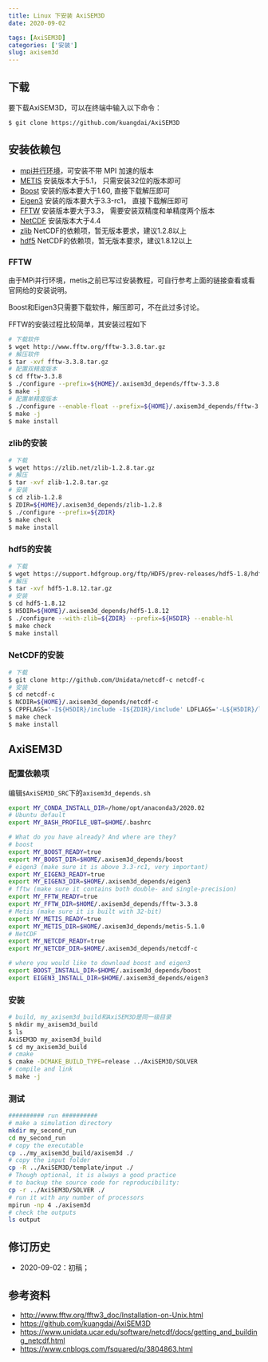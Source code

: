 ```yaml
---
title: Linux 下安装 AxiSEM3D
date: 2020-09-02

tags: [AxiSEM3D]
categories: ['安装']
slug: axisem3d
---
```


## 下载

要下载AxiSEM3D，可以在终端中输入以下命令：

```bash
$ git clone https://github.com/kuangdai/AxiSEM3D
```

## 安装依赖包
- [mpi并行环境](http://blog.nickwhyy.top/post/mpich)，可安装不带 MPI 加速的版本
- [METIS](https://blog.nickwhyy.top/post/metis/) 安装版本大于5.1， 只需安装32位的版本即可
- [Boost](https://sourceforge.net/projects/boost/files/boost/1.63.0/boost_1_63_0.tar.bz2/download) 安装的版本要大于1.60, 直接下载解压即可
- [Eigen3](https://gitlab.com/libeigen/eigen/-/archive/3.3.7/eigen-3.3.7.tar.bz2) 安装的版本要大于3.3-rc1， 直接下载解压即可
- [FFTW](http://www.fftw.org/fftw-3.3.8.tar.gz) 安装版本要大于3.3， 需要安装双精度和单精度两个版本
- [NetCDF](https://www.unidata.ucar.edu/software/netcdf/docs/getting_and_building_netcdf.html) 安装版本大于4.4
- [zlib](https://zlib.net/) NetCDF的依赖项，暂无版本要求，建议1.2.8以上
- [hdf5](https://www.hdfgroup.org/downloads/hdf5) NetCDF的依赖项，暂无版本要求，建议1.8.12以上

### FFTW
由于MPi并行环境，metis之前已写过安装教程，可自行参考上面的链接查看或看官网给的安装说明。

Boost和Eigen3只需要下载软件，解压即可，不在此过多讨论。

FFTW的安装过程比较简单，其安装过程如下
```bash
# 下载软件
$ wget http://www.fftw.org/fftw-3.3.8.tar.gz
# 解压软件
$ tar -xvf fftw-3.3.8.tar.gz
# 配置双精度版本
$ cd fftw-3.3.8
$ ./configure --prefix=${HOME}/.axisem3d_depends/fftw-3.3.8
$ make -j
# 配置单精度版本
$ ./configure --enable-float --prefix=${HOME}/.axisem3d_depends/fftw-3.3.8
$ make -j
$ make install
```
### zlib的安装
```bash
# 下载
$ wget https://zlib.net/zlib-1.2.8.tar.gz
# 解压
$ tar -xvf zlib-1.2.8.tar.gz
# 安装
$ cd zlib-1.2.8
$ ZDIR=${HOME}/.axisem3d_depends/zlib-1.2.8
$ ./configure --prefix=${ZDIR}
$ make check
$ make install
```

### hdf5的安装
```bash
# 下载
$ wget https://support.hdfgroup.org/ftp/HDF5/prev-releases/hdf5-1.8/hdf5-1.8.12/src/hdf5-1.8.12.tar.gz
# 解压
$ tar -xvf hdf5-1.8.12.tar.gz
# 安装
$ cd hdf5-1.8.12
$ H5DIR=${HOME}/.axisem3d_depends/hdf5-1.8.12
$ ./configure --with-zlib=${ZDIR} --prefix=${H5DIR} --enable-hl
$ make check
$ make install
```

### NetCDF的安装
```bash
# 下载
$ git clone http://github.com/Unidata/netcdf-c netcdf-c
# 安装
$ cd netcdf-c
$ NCDIR=${HOME}/.axisem3d_depends/netcdf-c
$ CPPFLAGS='-I${H5DIR}/include -I${ZDIR}/include' LDFLAGS='-L${H5DIR}/lib -L${ZDIR}/lib' ./configure --prefix=${NCDIR}
$ make check
$ make install
```

## AxiSEM3D

### 配置依赖项
编辑`$AxiSEM3D_SRC`下的`axisem3d_depends.sh`

```bash
export MY_CONDA_INSTALL_DIR=/home/opt/anaconda3/2020.02
# Ubuntu default
export MY_BASH_PROFILE_UBT=$HOME/.bashrc

# What do you have already? And where are they?
# boost
export MY_BOOST_READY=true
export MY_BOOST_DIR=$HOME/.axisem3d_depends/boost
# eigen3 (make sure it is above 3.3-rc1, very important)
export MY_EIGEN3_READY=true
export MY_EIGEN3_DIR=$HOME/.axisem3d_depends/eigen3
# fftw (make sure it contains both double- and single-precision)
export MY_FFTW_READY=true
export MY_FFTW_DIR=$HOME/.axisem3d_depends/fftw-3.3.8
# Metis (make sure it is built with 32-bit)
export MY_METIS_READY=true
export MY_METIS_DIR=$HOME/.axisem3d_depends/metis-5.1.0
# NetCDF
export MY_NETCDF_READY=true
export MY_NETCDF_DIR=$HOME/.axisem3d_depends/netcdf-c

# where you would like to download boost and eigen3
export BOOST_INSTALL_DIR=$HOME/.axisem3d_depends/boost
export EIGEN3_INSTALL_DIR=$HOME/.axisem3d_depends/eigen3
```

### 安装
```bash
# build, my_axisem3d_build和AxiSEM3D是同一级目录
$ mkdir my_axisem3d_build
$ ls
AxiSEM3D my_axisem3d_build
$ cd my_axisem3d_build
# cmake
$ cmake -DCMAKE_BUILD_TYPE=release ../AxiSEM3D/SOLVER
# compile and link
$ make -j
```

### 测试
```bash
########## run ##########
# make a simulation directory
mkdir my_second_run
cd my_second_run
# copy the executable 
cp ../my_axisem3d_build/axisem3d ./
# copy the input folder
cp -R ../AxiSEM3D/template/input ./
# Though optional, it is always a good practice 
# to backup the source code for reproducibility:
cp -r ../AxiSEM3D/SOLVER ./
# run it with any number of processors
mpirun -np 4 ./axisem3d
# check the outputs
ls output
```


## 修订历史
- 2020-09-02：初稿；

## 参考资料
- http://www.fftw.org/fftw3_doc/Installation-on-Unix.html
- https://github.com/kuangdai/AxiSEM3D
- https://www.unidata.ucar.edu/software/netcdf/docs/getting_and_building_netcdf.html
- https://www.cnblogs.com/fsquared/p/3804863.html


